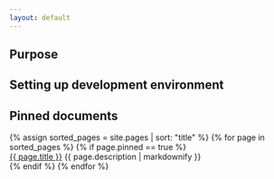 ```yaml
---
layout: default
---
```

## Purpose
## Setting up development environment

## Pinned documents

<div class="tiles">
{% assign sorted_pages = site.pages | sort: "title" %}
{% for page in sorted_pages %}
  {% if page.pinned == true %}
  <div class="tile">
  <a href="{% if site.baseurl == "/" %}{{ page.url }}{% else %}{{ page.url | prepend: site.baseurl}}{% endif %}">{{ page.title }}</a>
  {{ page.description | markdownify }}
  </div>
  {% endif %}
{% endfor %}
</div>

